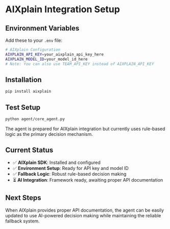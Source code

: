 # AIXplain Integration Setup

## Environment Variables

Add these to your `.env` file:

```bash
# AIXplain Configuration
AIXPLAIN_API_KEY=your_aixplain_api_key_here
AIXPLAIN_MODEL_ID=your_model_id_here
# Note: You can also use TEAM_API_KEY instead of AIXPLAIN_API_KEY
```

## Installation

```bash
pip install aixplain
```

## Test Setup

```bash
python agent/core_agent.py
```

The agent is prepared for AIXplain integration but currently uses rule-based logic as the primary decision mechanism.

## Current Status

- ✅ **AIXplain SDK**: Installed and configured
- ✅ **Environment Setup**: Ready for API key and model ID
- ✅ **Fallback Logic**: Robust rule-based decision making
- ⏳ **AI Integration**: Framework ready, awaiting proper API documentation

## Next Steps

When AIXplain provides proper API documentation, the agent can be easily updated to use AI-powered decision making while maintaining the reliable fallback system.
